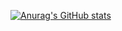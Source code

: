 [![Anurag's GitHub stats](https://github-readme-stats.vercel.app/api?username=Clycheng&hide_title=true&hide_border=true&show_icons=trueline_height=21&text_color=000&icon_color=000&bg_color=0,ea6161,ffc64d,fffc4d,52fa5a&theme=graywhite)](https://github.com/anuraghazra/github-readme-stats)
